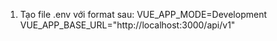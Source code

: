 1. Tạo file .env với format sau:
   VUE_APP_MODE=Development
   VUE_APP_BASE_URL="http://localhost:3000/api/v1"
